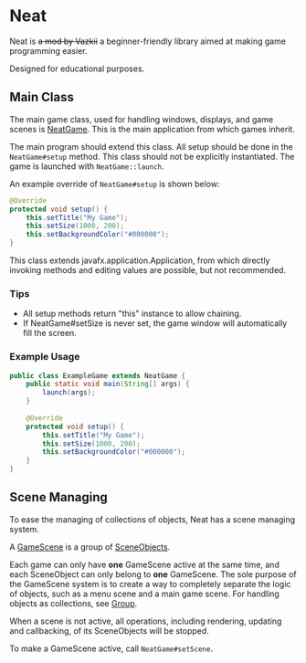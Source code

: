 # Neat
Neat is ~~a mod by Vazkii~~ a beginner-friendly library aimed at making game programming easier.

Designed for educational purposes.

## Main Class
The main game class, used for handling windows, displays, and game scenes is [NeatGame](src/cn/davidma/neat/application/NeatGame.java). This is the main application from which games inherit.

The main program should extend this class. All setup should be done in the ```NeatGame#setup``` method. This class should not be explicitly instantiated. The game is launched with ```NeatGame::launch```.

An example override of ```NeatGame#setup``` is shown below:
```java
@Override
protected void setup() {
	this.setTitle("My Game");
	this.setSize(1000, 200);
	this.setBackgroundColor("#000000");
}
```

This class extends javafx.application.Application, from which directly invoking methods and editing values are possible, but not recommended.

### Tips
- All setup methods return "this" instance to allow chaining.
- If NeatGame#setSize is never set, the game window will automatically fill the screen.

### Example Usage
```java
public class ExampleGame extends NeatGame {
	public static void main(String[] args) {		
		launch(args);
	}
	
	@Override
	protected void setup() {
		this.setTitle("My Game");
		this.setSize(1000, 200);
		this.setBackgroundColor("#000000");
	}
}
```

## Scene Managing
To ease the managing of collections of objects, Neat has a scene managing system.

A [GameScene](src/cn/davidma/neat/layout/GameScene.java) is a group of [SceneObjects](src/cn/davidma/neat/object/SceneObject.java).

Each game can only have __one__ GameScene active at the same time, and each SceneObject can only belong to __one__ GameScene. The sole purpose of the GameScene system is to create a way to completely separate the logic of objects, such as a menu scene and a main game scene. For handling objects as collections, see [Group](#Group).

When a scene is not active, all operations, including rendering, updating and callbacking, of its SceneObjects will be stopped.

To make a GameScene active, call ```NeatGame#setScene```.
